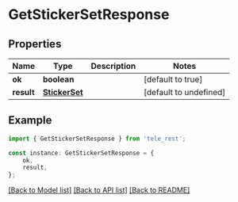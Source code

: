 # GetStickerSetResponse


## Properties

Name | Type | Description | Notes
------------ | ------------- | ------------- | -------------
**ok** | **boolean** |  | [default to true]
**result** | [**StickerSet**](StickerSet.md) |  | [default to undefined]

## Example

```typescript
import { GetStickerSetResponse } from 'tele_rest';

const instance: GetStickerSetResponse = {
    ok,
    result,
};
```

[[Back to Model list]](../README.md#documentation-for-models) [[Back to API list]](../README.md#documentation-for-api-endpoints) [[Back to README]](../README.md)
